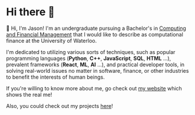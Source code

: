 # Hi there 👋

🌱 Hi, I'm Jason! I'm an undergraduate pursuing a Bachelor's in [Computing and Financial Management](https://uwaterloo.ca/future-students/programs/computing-and-financial-management) that I would like to describe as computational finance at the University of Waterloo.

I'm dedicated to utilizing various sorts of techniques, such as popular programming languages (**Python**, **C++**, **JavaScript**, **SQL**, **HTML** ...), prevalent frameworks (**React**, **ML**, **AI** ...), and practical developer tools, in solving real-world issues no matter in software, finance, or other industries to benefit the interests of human beings.

If you're willing to know more about me, go check out [my website](https://jasonyu.live/) which shows the real me!

Also, you could check out my projects [here](https://github.com/JasonYu1028?tab=repositories)!
